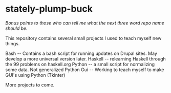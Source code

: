 stately-plump-buck
==================
*Bonus points to those who can tell me what the next three word repo name should be.*

This repository contains several small projects I used to teach myself new things.

Bash -- Contains a bash script for running updates on Drupal sites. May develop a more universal version later.
Haskell -- relearning Haskell through the 99 problems on haskell.org
Python -- a small script for normalizing some data. Not generalized
Python Gui -- Working to teach myself to make GUI's using Python (Tkinter)

More projects to come.
